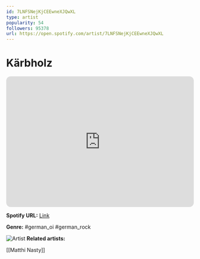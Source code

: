 ```yaml
---
id: 7LNFSNejKjCEEwneXJQwXL
type: artist
popularity: 54
followers: 95378
url: https://open.spotify.com/artist/7LNFSNejKjCEEwneXJQwXL
---
```

# Kärbholz

<iframe style="border-radius:12px" src="https://open.spotify.com/embed/artist/7LNFSNejKjCEEwneXJQwXL" width="100%" height="352" frameBorder="0" allowfullscreen="" allow="autoplay; clipboard-write; encrypted-media; fullscreen; picture-in-picture" loading="lazy"></iframe>

**Spotify URL:** [Link](https://open.spotify.com/artist/7LNFSNejKjCEEwneXJQwXL)

**Genre:**  #german_oi #german_rock

![Artist](https://i.scdn.co/image/ab6761610000e5eb3f6fafddf491861990323100)
**Related artists:**

[[Matthi Nasty]]
